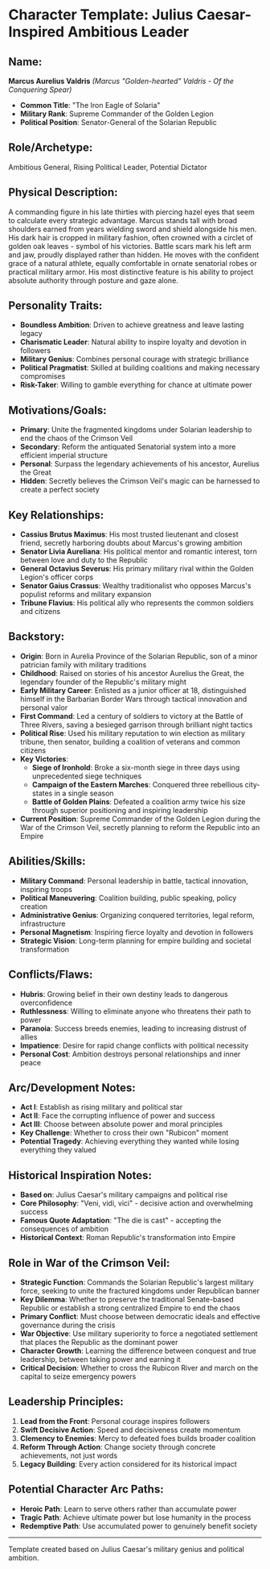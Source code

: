 # Character Template: Julius Caesar-Inspired Ambitious Leader

## Name:
**Marcus Aurelius Valdris** *(Marcus "Golden-hearted" Valdris - Of the Conquering Spear)*
- **Common Title**: "The Iron Eagle of Solaria"
- **Military Rank**: Supreme Commander of the Golden Legion
- **Political Position**: Senator-General of the Solarian Republic

## Role/Archetype:
Ambitious General, Rising Political Leader, Potential Dictator

## Physical Description:
A commanding figure in his late thirties with piercing hazel eyes that seem to calculate every strategic advantage. Marcus stands tall with broad shoulders earned from years wielding sword and shield alongside his men. His dark hair is cropped in military fashion, often crowned with a circlet of golden oak leaves - symbol of his victories. Battle scars mark his left arm and jaw, proudly displayed rather than hidden. He moves with the confident grace of a natural athlete, equally comfortable in ornate senatorial robes or practical military armor. His most distinctive feature is his ability to project absolute authority through posture and gaze alone.

## Personality Traits:
- **Boundless Ambition**: Driven to achieve greatness and leave lasting legacy
- **Charismatic Leader**: Natural ability to inspire loyalty and devotion in followers
- **Military Genius**: Combines personal courage with strategic brilliance
- **Political Pragmatist**: Skilled at building coalitions and making necessary compromises
- **Risk-Taker**: Willing to gamble everything for chance at ultimate power

## Motivations/Goals:
- **Primary**: Unite the fragmented kingdoms under Solarian leadership to end the chaos of the Crimson Veil
- **Secondary**: Reform the antiquated Senatorial system into a more efficient imperial structure
- **Personal**: Surpass the legendary achievements of his ancestor, Aurelius the Great
- **Hidden**: Secretly believes the Crimson Veil's magic can be harnessed to create a perfect society

## Key Relationships:
- **Cassius Brutus Maximus**: His most trusted lieutenant and closest friend, secretly harboring doubts about Marcus's growing ambition
- **Senator Livia Aureliana**: His political mentor and romantic interest, torn between love and duty to the Republic
- **General Octavius Severus**: His primary military rival within the Golden Legion's officer corps
- **Senator Gaius Crassus**: Wealthy traditionalist who opposes Marcus's populist reforms and military expansion
- **Tribune Flavius**: His political ally who represents the common soldiers and citizens

## Backstory:
- **Origin**: Born in Aurelia Province of the Solarian Republic, son of a minor patrician family with military traditions
- **Childhood**: Raised on stories of his ancestor Aurelius the Great, the legendary founder of the Republic's military might
- **Early Military Career**: Enlisted as a junior officer at 18, distinguished himself in the Barbarian Border Wars through tactical innovation and personal valor
- **First Command**: Led a century of soldiers to victory at the Battle of Three Rivers, saving a besieged garrison through brilliant night tactics
- **Political Rise**: Used his military reputation to win election as military tribune, then senator, building a coalition of veterans and common citizens
- **Key Victories**: 
  - **Siege of Ironhold**: Broke a six-month siege in three days using unprecedented siege techniques
  - **Campaign of the Eastern Marches**: Conquered three rebellious city-states in a single season
  - **Battle of Golden Plains**: Defeated a coalition army twice his size through superior positioning and inspiring leadership
- **Current Position**: Supreme Commander of the Golden Legion during the War of the Crimson Veil, secretly planning to reform the Republic into an Empire

## Abilities/Skills:
- **Military Command**: Personal leadership in battle, tactical innovation, inspiring troops
- **Political Maneuvering**: Coalition building, public speaking, policy creation
- **Administrative Genius**: Organizing conquered territories, legal reform, infrastructure
- **Personal Magnetism**: Inspiring fierce loyalty and devotion in followers
- **Strategic Vision**: Long-term planning for empire building and societal transformation

## Conflicts/Flaws:
- **Hubris**: Growing belief in their own destiny leads to dangerous overconfidence
- **Ruthlessness**: Willing to eliminate anyone who threatens their path to power
- **Paranoia**: Success breeds enemies, leading to increasing distrust of allies
- **Impatience**: Desire for rapid change conflicts with political necessity
- **Personal Cost**: Ambition destroys personal relationships and inner peace

## Arc/Development Notes:
- **Act I**: Establish as rising military and political star
- **Act II**: Face the corrupting influence of power and success
- **Act III**: Choose between absolute power and moral principles
- **Key Challenge**: Whether to cross their own "Rubicon" moment
- **Potential Tragedy**: Achieving everything they wanted while losing everything they valued

## Historical Inspiration Notes:
- **Based on**: Julius Caesar's military campaigns and political rise
- **Core Philosophy**: "Veni, vidi, vici" - decisive action and overwhelming success
- **Famous Quote Adaptation**: "The die is cast" - accepting the consequences of ambition
- **Historical Context**: Roman Republic's transformation into Empire

## Role in War of the Crimson Veil:
- **Strategic Function**: Commands the Solarian Republic's largest military force, seeking to unite the fractured kingdoms under Republican banner
- **Key Dilemma**: Whether to preserve the traditional Senate-based Republic or establish a strong centralized Empire to end the chaos
- **Primary Conflict**: Must choose between democratic ideals and effective governance during the crisis
- **War Objective**: Use military superiority to force a negotiated settlement that places the Republic as the dominant power
- **Character Growth**: Learning the difference between conquest and true leadership, between taking power and earning it
- **Critical Decision**: Whether to cross the Rubicon River and march on the capital to seize emergency powers

## Leadership Principles:
1. **Lead from the Front**: Personal courage inspires followers
2. **Swift Decisive Action**: Speed and decisiveness create momentum
3. **Clemency to Enemies**: Mercy to defeated foes builds broader coalition
4. **Reform Through Action**: Change society through concrete achievements, not just words
5. **Legacy Building**: Every action considered for its historical impact

## Potential Character Arc Paths:
- **Heroic Path**: Learn to serve others rather than accumulate power
- **Tragic Path**: Achieve ultimate power but lose humanity in the process
- **Redemptive Path**: Use accumulated power to genuinely benefit society

---
Template created based on Julius Caesar's military genius and political ambition.
